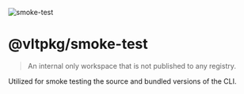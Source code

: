 ![smoke-test](https://github.com/user-attachments/assets/4ceaa394-8707-4bb3-935a-b29cd2c397ee)

# @vltpkg/smoke-test

> An internal only workspace that is not published to any registry.

Utilized for smoke testing the source and bundled versions of the CLI.
